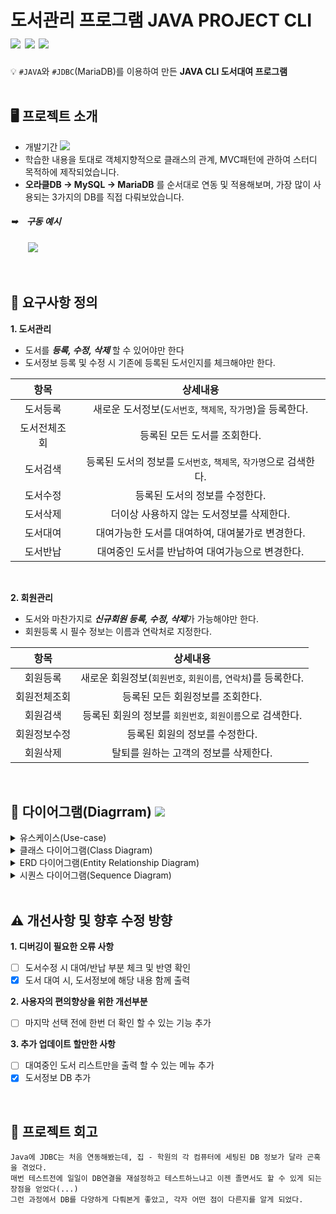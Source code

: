 # 도서관리 프로그램 JAVA PROJECT CLI <img src="https://img.shields.io/badge/Java-007396?style=flat-square&logo=Java&logoColor=white"> <img src="https://img.shields.io/badge/MariaDB-1F305F?style=flat-square&logo=MariaDB&logoColor=white"> <img src="https://img.shields.io/badge/IntelliJ IDEA-2F8CBB?style=flat-square&logo=IntelliJ IDEA&logoColor=white"> 


💡 `#JAVA`와 `#JDBC`(MariaDB)를 이용하여 만든 **JAVA CLI 도서대여 프로그램**  
<br>

## 🖥 프로젝트 소개
- 개발기간 <img src="https://img.shields.io/badge/22/09/24 ~ 22/10/8-ffce66?style=flat&logo=java&logoColor=white">
- 학습한 내용을 토대로 객체지향적으로 클래스의 관계, MVC패턴에 관하여 스터디 목적하에 제작되었습니다.
- **오라클DB → MySQL → MariaDB** 를 순서대로 연동 및 적용해보며, 가장 많이 사용되는 3가지의 DB를 직접 다뤄보았습니다.  


##### ➥　구동 예시
　　<img src="http://hohk.dothome.co.kr/load/data/kt151209_2/166532970428827808.gif">


<br>

## 📝 요구사항 정의  
<b>1. 도서관리</b>
- 도서를 ***등록, 수정, 삭제*** 할 수 있어야만 한다
- 도서정보 등록 및 수정 시 기존에 등록된 도서인지를 체크해야만 한다.

|항목|상세내용
|:---:|:---:
|도서등록|새로운 도서정보(`도서번호`, `책제목`, `작가명`)을 등록한다.
|도서전체조회|등록된 모든 도서를 조회한다.
|도서검색|등록된 도서의 정보를 `도서번호`, `책제목`, `작가명`으로 검색한다.
|도서수정|등록된 도서의 정보를 수정한다.
|도서삭제|더이상 사용하지 않는 도서정보를 삭제한다.
|도서대여|대여가능한 도서를 대여하여, 대여불가로 변경한다.
|도서반납|대여중인 도서를 반납하여 대여가능으로 변경한다.  

<br>

<b>2. 회원관리</b>
- 도서와 마찬가지로 ***신규회원 등록, 수정, 삭제***가 가능해야만 한다.
- 회원등록 시 필수 정보는 이름과 연락처로 지정한다.

|항목|상세내용
|:---:|:---:
|회원등록|새로운 회원정보(`회원번호`, `회원이름`, `연락처`)를 등록한다.
|회원전체조회|등록된 모든 회원정보를 조회한다.
|회원검색|등록된 회원의 정보를 `회원번호`, `회원이름`으로 검색한다.
|회원정보수정|등록된 회원의 정보를 수정한다.
|회원삭제| 탈퇴를 원하는 고객의 정보를 삭제한다.

<br>

## 📌 다이어그램(Diagrram) <img src="https://img.shields.io/badge/new-ffce66?style=flat&logo=java&logoColor=white">
<details>
  <summary>유스케이스(Use-case)</summary> 
<img src="http://hohk.dothome.co.kr/load/data/kt151209_2/166532153254956512.png">
</details>
<details>
<summary>클래스 다이어그램(Class Diagram)</summary>
<img src="http://hohk.dothome.co.kr/load/data/kt151209_2/166532254646481312.png">
</details>
<details>
<summary>ERD 다이어그램(Entity Relationship Diagram)</summary>
준비중입니다.
</details>
<details>
<summary>시퀀스 다이어그램(Sequence Diagram)</summary>
<img src="http://hohk.dothome.co.kr/load/data/kt151209_2/166532184700240896.png">
</details>  

<br>


## ⚠️ 개선사항 및 향후 수정 방향
<b>1. 디버깅이 필요한 오류 사항</b>
- [ ] 도서수정 시 대여/반납 부분 체크 및 반영 확인
- [x] 도서 대여 시, 도서정보에 해당 내용 함께 출력

<b>2. 사용자의 편의향상을 위한 개선부분</b>
- [ ] 마지막 선택 전에 한번 더 확인 할 수 있는 기능 추가

<b>3. 추가 업데이트 할만한 사항</b>
- [ ] 대여중인 도서 리스트만을 출력 할 수 있는 메뉴 추가
- [x] 도서정보 DB 추가

<br>

## 🥺 프로젝트 회고
```
Java에 JDBC는 처음 연동해봤는데, 집 - 학원의 각 컴퓨터에 세팅된 DB 정보가 달라 곤혹을 겪었다.  
매번 테스트전에 일일이 DB연결을 재설정하고 테스트하느냐고 이젠 졸면서도 할 수 있게 되는 장점을 얻었다(...)  
그런 과정에서 DB를 다양하게 다뤄본게 좋았고, 각자 어떤 점이 다른지를 알게 되었다.
```
